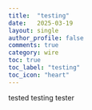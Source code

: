 ```yaml
---
title:  "testing"
date:   2025-03-19
layout: single
author_profile: false
comments: true
category: wire
toc: true
toc_label: "testing"
toc_icon: "heart"
---
```


tested testing tester